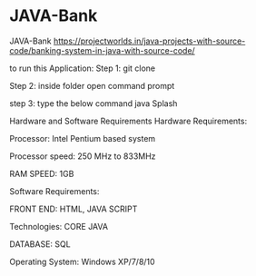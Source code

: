 # JAVA-Bank
JAVA-Bank
https://projectworlds.in/java-projects-with-source-code/banking-system-in-java-with-source-code/


to run this Application:
Step 1:
git clone

Step 2:
inside folder open command prompt

step 3:
type the below command
java Splash

Hardware and Software Requirements 
Hardware Requirements: 

Processor: Intel Pentium based system

Processor speed:  250 MHz to 833MHz

RAM SPEED:  1GB 

Software Requirements: 

FRONT END: HTML, JAVA SCRIPT

Technologies: CORE JAVA

DATABASE: SQL

Operating System: Windows XP/7/8/10
